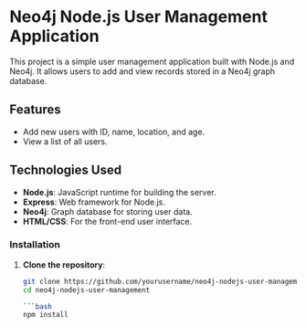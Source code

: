 # Neo4j Node.js User Management Application

This project is a simple user management application built with Node.js and Neo4j. It allows users to add and view records stored in a Neo4j graph database. 

## Features

- Add new users with ID, name, location, and age.
- View a list of all users.

## Technologies Used

- **Node.js**: JavaScript runtime for building the server.
- **Express**: Web framework for Node.js.
- **Neo4j**: Graph database for storing user data.
- **HTML/CSS**: For the front-end user interface.

### Installation

1. **Clone the repository**:

   ```bash
   git clone https://github.com/yourusername/neo4j-nodejs-user-management.git
   cd neo4j-nodejs-user-management

   ```bash
   npm install
